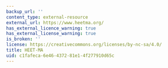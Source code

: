 ```yaml
---
backup_url: ''
content_type: external-resource
external_url: https://www.heetma.org/
has_external_licence_warning: true
has_external_license_warning: true
is_broken: ''
license: https://creativecommons.org/licenses/by-nc-sa/4.0/
title: HEET-MA
uid: c1fafeca-6e46-4372-81e1-4f277910d65c
---
```


